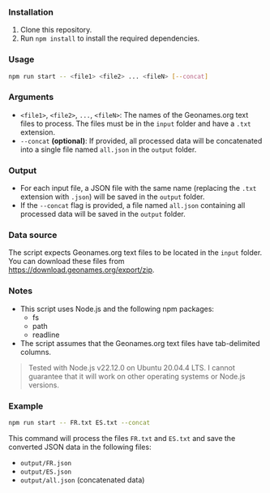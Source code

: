 ### Installation

1. Clone this repository.
2. Run `npm install` to install the required dependencies.

### Usage

```bash
npm run start -- <file1> <file2> ... <fileN> [--concat]
```

### Arguments

- `<file1>`, `<file2>`, `...`, `<fileN>`: The names of the Geonames.org text files to process. The files must be in the `input` folder and have a `.txt` extension.
- `--concat` **(optional)**: If provided, all processed data will be concatenated into a single file named `all.json` in the `output` folder.

### Output

- For each input file, a JSON file with the same name (replacing the `.txt` extension with `.json`) will be saved in the `output` folder.
- If the `--concat` flag is provided, a file named `all.json` containing all processed data will be saved in the `output` folder.

### Data source

The script expects Geonames.org text files to be located in the `input` folder. You can download these files from https://download.geonames.org/export/zip.

### Notes

- This script uses Node.js and the following npm packages:
  - fs
  - path
  - readline
- The script assumes that the Geonames.org text files have tab-delimited columns.

> Tested with Node.js v22.12.0 on Ubuntu 20.04.4 LTS. I cannot guarantee that it will work on other operating systems or Node.js versions.

### Example

```bash
npm run start -- FR.txt ES.txt --concat
```

This command will process the files `FR.txt` and `ES.txt` and save the converted JSON data in the following files:

- `output/FR.json`
- `output/ES.json`
- `output/all.json` (concatenated data)

